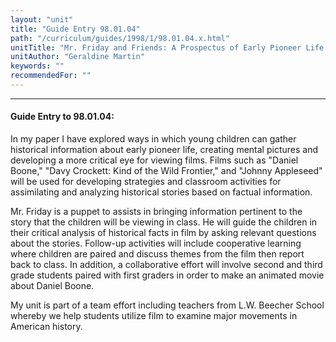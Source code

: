 ```yaml
---
layout: "unit"
title: "Guide Entry 98.01.04"
path: "/curriculum/guides/1998/1/98.01.04.x.html"
unitTitle: "Mr. Friday and Friends: A Prospectus of Early Pioneer Life Through Film"
unitAuthor: "Geraldine Martin"
keywords: ""
recommendedFor: ""
---
```

<body>
<hr/>
<h4>
Guide Entry to 98.01.04:
</h4>
<p>In my paper I have explored ways in which young children can gather historical information about early pioneer life, creating mental pictures and developing a more critical eye for viewing films. Films such as "Daniel Boone," "Davy Crockett: Kind of the Wild Frontier," and "Johnny Appleseed" will be used for developing strategies and classroom activities for assimilating and analyzing historical stories based on factual information.</p>
<p>
Mr. Friday is a puppet to assists in bringing information pertinent to the story that the children will be viewing in class.  He will guide the children in their critical analysis of historical facts in film by asking relevant questions about the stories.  Follow-up activities will include cooperative learning where children are paired and discuss themes from the film then report back to class.  In addition, a collaborative effort will involve second and third grade students paired with first graders in order to make an animated movie about Daniel Boone.
</p>
<p>
My unit is part of a team effort including teachers from L.W. Beecher School whereby we help students utilize film to examine major movements in American history.
</p>
</body>
